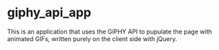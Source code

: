 # giphy_api_app
This is an application that uses the GIPHY API to pupulate the page with animated GIFs, written purely on the client side with jQuery.
